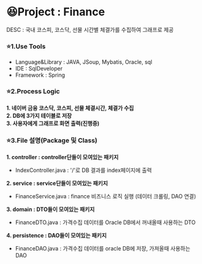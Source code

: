 # :laughing:Project : Finance  
DESC : 국내 코스피, 코스닥, 선물 시간별 체결가를 수집하여 그래프로 제공 
       
### :star:1.Use Tools  
+ Language&Library : JAVA, JSoup, Mybatis, Oracle, sql  
+ IDE : SqlDeveloper  
+ Framework : Spring  

### :star:2.Process Logic  
**1. 네이버 금융 코스닥, 코스피, 선물 체결시간, 체결가 수집**    
**2. DB에 3가지 테이블로 저장**    
**3. 사용자에게 그래프로 화면 출력(진행중)**    

       
### :star:3.File 설명(Package 및 Class)  
**1. controller : controller단들이 모여있는 패키지**  
 + IndexController.java : '/'로 DB 결과를 index페이지에 출력
 
**2. service : service단들이 모여있는 패키지**  
 + FinanceService.java : finance 비즈니스 로직 실행 (데이터 크롤링, DAO 연결)  
 
**3. domain : DTO들이 모여있는 패키지**  
 + FinanceDTO.java : 가격수집 데이터를 Oracle DB에서 꺼내올때 사용하는 DTO  
 
**4. persistence : DAO들이 모여있는 패키지**  
 + FinanceDAO.java : 가격수집 데이터를 oracle DB에 저장, 가져올때 사용하는 DAO
 
